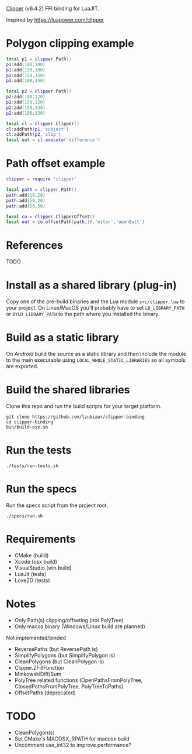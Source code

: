 [Clipper](http://www.angusj.com/delphi/clipper.php) (v6.4.2) FFI binding for LuaJIT.

Inspired by https://luapower.com/clipper


# Polygon clipping example

```Lua
local p1 = clipper.Path()
p1:add(100,100)
p1:add(150,100)
p1:add(150,150)
p1:add(100,150)

local p2 = clipper.Path()
p2:add(100,120)
p2:add(150,120)
p2:add(150,130)
p2:add(100,130)

local cl = clipper.Clipper()
cl:addPath(p1,'subject')
cl:addPath(p2,'clip')
local out = cl:execute('difference')
```

# Path offset example

```Lua
clipper = require 'clipper'

local path = clipper.Path()
path:add(10,20)
path:add(50,20)
path:add(50,50)

local co = clipper.ClipperOffset()
local out = co:offsetPath(path,10,'miter','openButt')
```

# References

TODO

# Install as a shared library (plug-in)

Copy one of the pre-build binaries and the Lua module `src/clipper.lua` to your project. On Linux/MacOS you'll probably have to set `LD_LIBRARY_PATH` or `DYLD_LIBRARY_PATH` to the path where you installed the binary.

# Build as a static library

On *Android* build the source as a static library and then include the module to the main executable using `LOCAL_WHOLE_STATIC_LIBRARIES` so all symbols are exported.

# Build the shared libraries

Clone this repo and run the build scripts for your target platform.

```
git clone https://github.com/lzubiaur/clipper-binding
cd clipper-binding
bin/build-osx.sh
```

# Run the tests

```
./tests/run-tests.sh
```

# Run the specs

Run the specs script from the project root.

```
./specs/run.sh
```

# Requirements

* CMake (build)
* Xcode (osx build)
* VisualStudio (win build)
* LuaJit (tests)
* Love2D (tests)

# Notes

* Only Path(s) clipping/offseting (not PolyTree)
* Only macos binary (Windows/Linux build are planned)

Not implemented/binded
* ReversePaths (but ReversePath is)
* SimplifyPolygons (but SimplifyPolygon is)
* CleanPolygons (but CleanPolygon is)
* Clipper.ZFillFunction
* MinkowskiDiff/Sum
* PolyTree related functions (OpenPathsFromPolyTree, ClosedPathsFromPolyTree, PolyTreeToPaths)
* OffsetPaths (deprecated)

# TODO

* CleanPolygon(s)
* Set CMake's MACOSX_RPATH for macosx build
* Uncomment use_int32 to improve performance?
